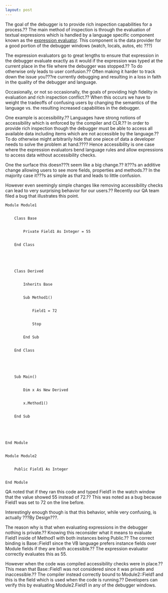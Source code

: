 ```yaml
---
layout: post
---
```

The goal of the debugger is to provide rich inspection capabilities for a
process.?? The main method of inspection is through the evaluation of textual
expressions which is handled by a language specific component known as the
[expression evaluator](http://msdn.microsoft.com/en-us/library/bb144988.aspx).
This component is the data provider for a good portion of the debugger windows
(watch, locals, autos, etc ???)

The expression evaluators go to great lengths to ensure that expression in the
debugger evaluate exactly as it would if the expression was typed at the
current place in the file where the debugger was stopped.?? To do otherwise
only leads to user confusion.?? Often making it harder to track down the issue
you???re currently debugging and resulting in a loss in faith in the quality of
the debugger and language.

Occasionally, or not so occasionally, the goals of providing high fidelity in
evaluation and rich inspection conflict.?? When this occurs we have to weight
the tradeoffs of confusing users by changing the semantics of the language vs.
the resulting increased capabilities in the debugger.

One example is accessibility.?? Languages have strong notions of accessibility
which is enforced by the compiler and CLR.?? In order to provide rich
inspection though the debugger must be able to access all available data
including items which are not accessible by the language.?? To do otherwise
might arbitrarily hide that one piece of data a developer needs to solve the
problem at hand.???? Hence accessibility is one case where the expression
evaluators bend language rules and allow expressions to access data without
accessibility checks.

One the surface this doesn???t seem like a big change.?? It???s an additive change
allowing users to see more fields, properties and methods.?? In the majority
case it???s as simple as that and leads to little confusion.

However even seemingly simple changes like removing accessibility checks can
lead to very surprising behavior for our users.?? Recently our QA team filed a
bug that illustrates this point.

    
    
    Module Module1


        Class Base


            Private Field1 As Integer = 55


        End Class


    


        Class Derived


            Inherits Base


            Sub Method1()


                Field1 = 72


                Stop


            End Sub


        End Class


    


        Sub Main()


            Dim x As New Derived


            x.Method1()


        End Sub


    


    End Module


    Module Module2


        Public Field1 As Integer


    End Module


    


    

QA noted that if they ran this code and typed Field1 in the watch window that
the value showed 55 instead of 72.?? This was noted as a bug because Field1 was
set to 72 on the line before.

Interestingly enough though is that this behavior, while very confusing, is
actually ???By Design???.

The reason why is that when evaluating expressions in the debugger nothing is
private.?? Knowing this reconsider what it means to evaluate Field1 inside of
Method1 with both instances being Public.?? The correct binding is Base::Field1
since the VB language prefers instance fields over Module fields if they are
both accessible.?? The expression evaluator correctly evaluates this as 55.

However when the code was compiled accessibility checks were in place.?? This
mean that Base::Field1 was not considered since it was private and
inaccessible.?? The compiler instead correctly bound to Module2::Field1 and
this is the field which is used when the code is running.?? Developers can
verify this by evaluating Module2.Field1 in any of the debugger windows.

